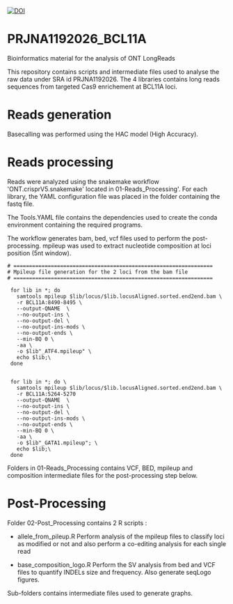 [![DOI](https://zenodo.org/badge/1029574030.svg)](https://doi.org/10.5281/zenodo.16736758)
# PRJNA1192026_BCL11A
Bioinformatics material for the analysis of ONT LongReads

This repository contains scripts and intermediate files used to analyse the raw data under SRA id PRJNA1192026.
The 4 libraries contains long reads sequences from targeted Cas9 enrichement at BCL11A loci.

# Reads generation
Basecalling was performed using the HAC model (High Accuracy).

# Reads processing 
Reads were analyzed using the snakemake workflow 'ONT.crisprV5.snakemake' located in 01-Reads_Processing'.
For each library, the YAML configuration file was placed in the folder containing the fastq file.

The Tools.YAML file contains the dependencies used to create the conda environment containing the required programs.

The workflow generates bam, bed, vcf files used to perform the post-processing.
mpileup was used to extract nucleotide composition at loci position (5nt window).

~~~
# ================================================================
# Mpileup file generation for the 2 loci from the bam file
# ================================================================

 for lib in *; do 
   samtools mpileup $lib/locus/$lib.locusAligned.sorted.end2end.bam \
   -r BCL11A:8490-8495 \
   --output-QNAME  \
   --no-output-ins \
   --no-output-del \
   --no-output-ins-mods \
   --no-output-ends \
   --min-BQ 0 \
   -aa \
   -o $lib"_ATF4.mpileup" \ 
   echo $lib;\
 done


 for lib in *; do \
   samtools mpileup $lib/locus/$lib.locusAligned.sorted.end2end.bam \
   -r BCL11A:5264-5270 
   --output-QNAME  \
   --no-output-ins \
   --no-output-del \
   --no-output-ins-mods \
   --no-output-ends \
   --min-BQ 0 \
   -aa \
   -o $lib"_GATA1.mpileup"; \
   echo $lib;\
 done
~~~
Folders in 01-Reads_Processing contains VCF, BED, mpileup and composition intermediate files for the post-processing step below.


# Post-Processing
Folder 02-Post_Processing contains 2 R scripts : 
 - allele_from_pileup.R
Perform analysis of the mpileup files to classify loci as modified or not and also perform a co-editing analysis for each single read

 - base_composition_logo.R
Perform the SV analysis from bed and VCF files to quantify INDELs size and frequency. Also generate seqLogo figures.

Sub-folders contains intermediate files used to generate graphs.
